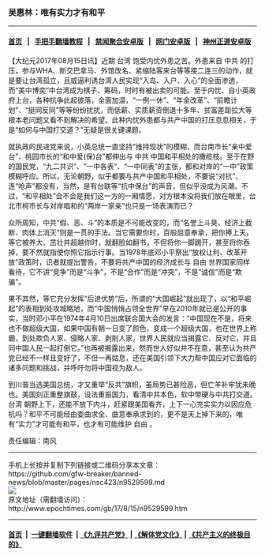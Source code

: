 ### 吴惠林：唯有实力才有和平
------------------------

#### [首页](https://github.com/gfw-breaker/banned-news/blob/master/README.md) &nbsp;&nbsp;|&nbsp;&nbsp; [手把手翻墙教程](https://github.com/gfw-breaker/guides/wiki) &nbsp;&nbsp;|&nbsp;&nbsp; [禁闻聚合安卓版](https://github.com/gfw-breaker/bn-android) &nbsp;&nbsp;|&nbsp;&nbsp; [网门安卓版](https://github.com/oGate2/oGate) &nbsp;&nbsp;|&nbsp;&nbsp; [神州正道安卓版](https://github.com/SzzdOgate/update) 



<div><p>
 【大纪元2017年08月15日讯】近期
 <ok href="http://www.epochtimes.com/gb/tag/%E5%8F%B0%E6%B9%BE.html">
  台湾
 </ok>
 饱受内忧外患之苦。外患来自
 <ok href="http://www.epochtimes.com/gb/tag/%E4%B8%AD%E5%85%B1.html">
  中共
 </ok>
 的打压，参与WHA、断交巴拿马、外馆改名、紧缩陆客来台等等接二连三的动作，就是要让台湾孤立，且威逼利诱台湾人民实现“入岛、入户、入心”的全面渗透，而“美中博奕”中台湾成为棋子、筹码，时时有被出卖的可能。至于内忧、自小英政府上台，各种抗争此起彼落，全面加温，“一例一休”、“年金改革”、“前瞻计划”、“挺同反同”等等纷纷扰扰，而低薪、实质薪资倒退十多年、贫富差距拉大等根本老问题又看不到解决的希望。此种内忧外患都与共产中国的打压息息相关，于是“如何与中国打交道？”无疑是很关键课题。
</p>
<p>
 就执政的民进党来说，小英总统一直坚持“维持现状”的模糊，而台南市长“亲中爱台”、桃园市长的“和中爱(保)台”都伸出与
 <ok href="http://www.epochtimes.com/gb/tag/%E4%B8%AD%E5%85%B1.html">
  中共
 </ok>
 中国和平相处的橄榄枝。至于在野的国民党，“九二共识”、“一中各表”、“一中同表”的主张，都和对岸的“一中”政策模糊呼应。所以，无论朝野，似乎都要与共产中国和平相处，不要说“对抗”，连“呛声”都没有，当然，是有台联等“抗中保台”的声音，但似乎没成为风潮。不过，“和平相处”会不会是我们这一方的一厢情愿，对方根本没将我们放在眼里，台北市柯市长与对岸唱和的“两岸一家亲”也只是一场表演而已？
</p>
<p>
 众所周知，中共“假、恶、斗”的本质是不可能改变的，而“名誉上斗臭、经济上截断、肉体上消灭”则是一贯的手法。当它需要你时，百般屈意奉承，把你捧上天，等它被养大、茁壮并超越你时，就翻脸如翻书，不但将你一脚踢开，甚至将你吞掉，要不然就指使你照它指示行事。当1978年底邓小平祭出“放权让利、改革开放”政策时，识者就提出警告，不要将共产中国的经济成长与
 <ok href="http://www.epochtimes.com/gb/tag/%E8%87%AA%E7%94%B1.html">
  自由
 </ok>
 世界国家同样看待，它不讲“竞争”而是“斗争”，不是“合作”而是“冲突”，不是“诚信”而是“欺骗”。
</p>
<p>
 果不其然，等它充分发挥“后进优势”后，所谓的“大国崛起”就出现了，以“和平崛起”的表相到处攻城略地，而“中国悄悄占领全世界”早在2010年就已是公开的事实，当时邓小平在1974年4月10日出席联合国大会的发言：“中国现在不是，将来也不做超级大国，如果中国有朝一日变了颜色，变成一个超级大国，也在世界上称霸，到处欺负人家、侵略人家、剥削人家，世界人民就应当揭露它、反对它，并且同中国人民一起打倒它。”也再被揭露出来，然而世人好似并不在意，甚至认为共产党已经不一样且变好了，不但一再姑息，还在美国引领下大力帮中国应对它面临的诸多问题和挑战，并呼吁勿将中国视为敌人。
</p>
<p>
 到川普当选美国总统，才又重举“反共”旗帜，虽局势已甚险恶，但亡羊补牢犹未晚也。美国刻正重整旗鼓，设法重振国力，看清中共本色，软中带硬与中共打交道。
 <ok href="http://www.epochtimes.com/gb/tag/%E5%8F%B0%E6%B9%BE.html">
  台湾
 </ok>
 朝野上下，还能不放下内斗，赶紧跟美国看齐，上下一心充实实力以因应危机吗？和平不可能经由委曲求全、曲意奉承求到的，更不是天上掉下来的，唯有“实力”才可能有和平，也才有可能维护
 <ok href="http://www.epochtimes.com/gb/tag/%E8%87%AA%E7%94%B1.html">
  自由
 </ok>
 。
</p>
<p>
 责任编辑：南风
</p>
</div>
<hr/>
手机上长按并复制下列链接或二维码分享本文章：<br/>
https://github.com/gfw-breaker/banned-news/blob/master/pages/nsc423/n9529599.md <br/>
<a href='https://github.com/gfw-breaker/banned-news/blob/master/pages/nsc423/n9529599.md'><img src='https://github.com/gfw-breaker/banned-news/blob/master/pages/nsc423/n9529599.md.png'/></a> <br/>
原文地址（需翻墙访问）：http://www.epochtimes.com/gb/17/8/15/n9529599.htm


------------------------
#### [首页](https://github.com/gfw-breaker/banned-news/blob/master/README.md) &nbsp;|&nbsp; [一键翻墙软件](https://github.com/gfw-breaker/nogfw/blob/master/README.md) &nbsp;| [《九评共产党》](https://github.com/gfw-breaker/9ping.md/blob/master/README.md#九评之一评共产党是什么) | [《解体党文化》](https://github.com/gfw-breaker/jtdwh.md/blob/master/README.md) | [《共产主义的终极目的》](https://github.com/gfw-breaker/gczydzjmd.md/blob/master/README.md)


<img src='http://gfw-breaker.win/banned-news/pages/nsc423/n9529599.md' width='0px' height='0px'/>
